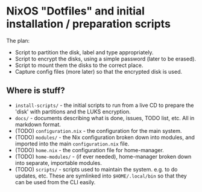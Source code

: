 # NixOS "Dotfiles" and initial installation / preparation scripts

The plan:

 * Script to partition the disk, label and type appropriately.
 * Script to encrypt the disks, using a simple password (later to be erased).
 * Script to mount them the disks to the correct place.
 * Capture config files (more later) so that the encrypted disk is used.

## Where is stuff?

 * `install-scripts/` - the initial scripts to run from a live CD to prepare the 'disk' with partitions and the LUKS encryption.
 * `docs/` - documents describing what is done, issues, TODO list, etc.  All in markdown format.
 * (TODO) `configuration.nix` - the configuration for the main system.
 * (TODO) `modules/` - the Nix configuration broken down into modules, and imported into the main `configuration.nix` file.
 * (TODO) `home.nix` - the configuration file for home-manager.
 * (TODO) `home-modules/` - (if ever needed), home-manager broken down into separate, importable modules.
 * (TODO) `scripts/` - scripts used to maintain the system. e.g. to do updates, etc.  These are symlinked into `$HOME/.local/bin` so that they can be used from the CLI easily.
